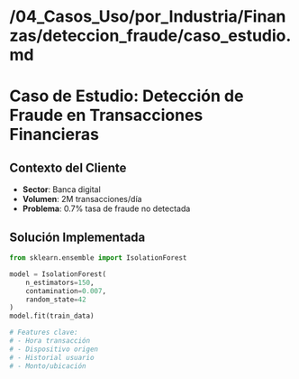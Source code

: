 # /04_Casos_Uso/por_Industria/Finanzas/deteccion_fraude/caso_estudio.md
# Caso de Estudio: Detección de Fraude en Transacciones Financieras

## Contexto del Cliente
- **Sector**: Banca digital
- **Volumen**: 2M transacciones/día
- **Problema**: 0.7% tasa de fraude no detectada

## Solución Implementada
```python
from sklearn.ensemble import IsolationForest

model = IsolationForest(
    n_estimators=150,
    contamination=0.007,
    random_state=42
)
model.fit(train_data)

# Features clave:
# - Hora transacción
# - Dispositivo origen
# - Historial usuario
# - Monto/ubicación